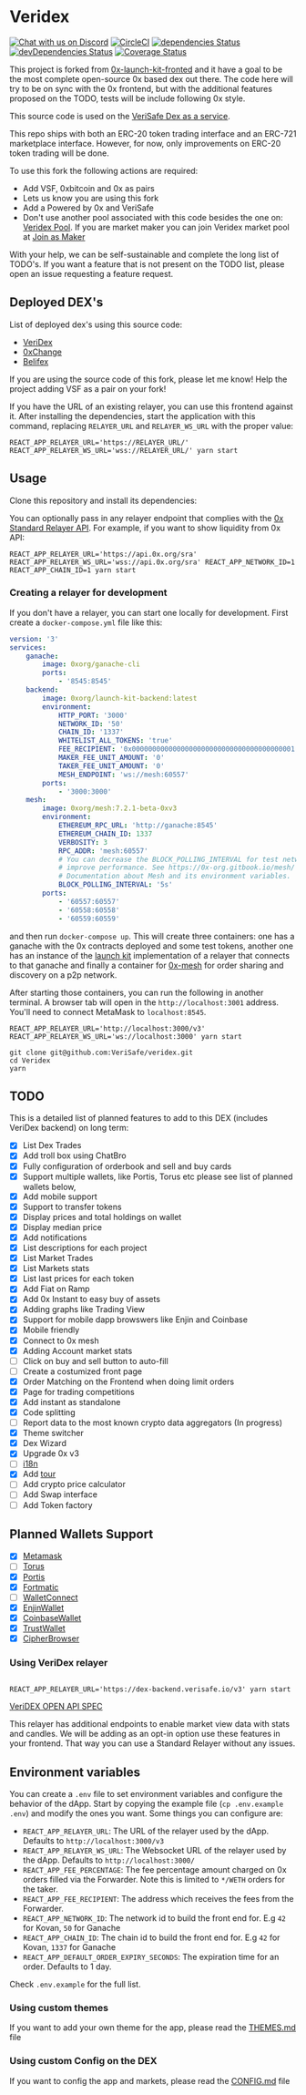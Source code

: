 # Veridex

[![Chat with us on Discord](https://img.shields.io/badge/chat-Discord-blueViolet.svg)](https://discord.gg/JqheZms)
[![CircleCI](https://circleci.com/gh/0xProject/0x-launch-kit-frontend.svg?style=svg)](https://circleci.com/gh/0xProject/0x-launch-kit-frontend)
[![dependencies Status](https://david-dm.org/verisafe/veridex/status.svg)](https://david-dm.org/verisafe/veridex)
[![devDependencies Status](https://david-dm.org/verisafe/veridex/dev-status.svg)](https://david-dm.org/verisafe/veridex?type=dev)
[![Coverage Status](https://coveralls.io/repos/github/VeriSafe/VeriDex/badge.svg?branch=development)](https://coveralls.io/github/VeriSafe/VeriDex?branch=development)

This project is forked from [0x-launch-kit-fronted](https://github/0xproject/0x-launch-kit-frontend) and it have a goal to be the most complete open-source 0x based dex out there. The code here will try to be on sync with the 0x frontend, but with the additional features proposed on the TODO, tests will be include following 0x style.

This source code is used on the [VeriSafe Dex as a service](https://steemit.com/zerox/@joaocampos/veridex-network-dex-as-a-service).

This repo ships with both an ERC-20 token trading interface and an ERC-721 marketplace interface. However, for now, only improvements on ERC-20 token trading will be done.

To use this fork the following actions are required:

-   Add VSF, 0xbitcoin and 0x as pairs
-   Lets us know you are using this fork
-   Add a Powered by 0x and VeriSafe
-   Don't use another pool associated with this code besides the one on: [Veridex Pool](https://0x.org/zrx/staking/pool/16). If you are market maker you can join Veridex market pool at [Join as Maker](https://dex.verisafe.io/#/erc20/join-as-maker)

With your help, we can be self-sustainable and complete the long list of TODO's. If you want a feature that is not present on the TODO list, please open an issue requesting a feature request.

## Deployed DEX's

List of deployed dex's using this source code:

-   [VeriDex](https://dex.verisafe.io)
-   [0xChange](https://0xchange.verisafe.io)
-   [Belifex](https://dex-belifex.com)

If you are using the source code of this fork, please let me know! Help the project adding VSF as a pair on your fork!

If you have the URL of an existing relayer, you can use this frontend against it. After installing the dependencies, start the application with this command, replacing `RELAYER_URL` and `RELAYER_WS_URL` with the proper value:

```
REACT_APP_RELAYER_URL='https://RELAYER_URL/' REACT_APP_RELAYER_WS_URL='wss://RELAYER_URL/' yarn start
```

## Usage

Clone this repository and install its dependencies:

You can optionally pass in any relayer endpoint that complies with the [0x Standard Relayer API](https://github.com/0xProject/standard-relayer-api). For example, if you want to show liquidity from 0x API:

```
REACT_APP_RELAYER_URL='https://api.0x.org/sra' REACT_APP_RELAYER_WS_URL='wss://api.0x.org/sra' REACT_APP_NETWORK_ID=1 REACT_APP_CHAIN_ID=1 yarn start
```

### Creating a relayer for development

If you don't have a relayer, you can start one locally for development. First create a `docker-compose.yml` file like this:

```yml
version: '3'
services:
    ganache:
        image: 0xorg/ganache-cli
        ports:
            - '8545:8545'
    backend:
        image: 0xorg/launch-kit-backend:latest
        environment:
            HTTP_PORT: '3000'
            NETWORK_ID: '50'
            CHAIN_ID: '1337'
            WHITELIST_ALL_TOKENS: 'true'
            FEE_RECIPIENT: '0x0000000000000000000000000000000000000001'
            MAKER_FEE_UNIT_AMOUNT: '0'
            TAKER_FEE_UNIT_AMOUNT: '0'
            MESH_ENDPOINT: 'ws://mesh:60557'
        ports:
            - '3000:3000'
    mesh:
        image: 0xorg/mesh:7.2.1-beta-0xv3
        environment:
            ETHEREUM_RPC_URL: 'http://ganache:8545'
            ETHEREUM_CHAIN_ID: 1337
            VERBOSITY: 3
            RPC_ADDR: 'mesh:60557'
            # You can decrease the BLOCK_POLLING_INTERVAL for test networks to
            # improve performance. See https://0x-org.gitbook.io/mesh/ for more
            # Documentation about Mesh and its environment variables.
            BLOCK_POLLING_INTERVAL: '5s'
        ports:
            - '60557:60557'
            - '60558:60558'
            - '60559:60559'
```

and then run `docker-compose up`. This will create three containers: one has a ganache with the 0x contracts deployed and some test tokens, another one has an instance of the [launch kit](https://github.com/0xProject/0x-launch-kit) implementation of a relayer that connects to that ganache and finally a container for [0x-mesh](https://github.com/0xProject/0x-mesh) for order sharing and discovery on a p2p network.

After starting those containers, you can run the following in another terminal. A browser tab will open in the `http://localhost:3001` address. You'll need to connect MetaMask to `localhost:8545`.

```
REACT_APP_RELAYER_URL='http://localhost:3000/v3' REACT_APP_RELAYER_WS_URL='ws://localhost:3000' yarn start
```

```
git clone git@github.com:VeriSafe/veridex.git
cd Veridex
yarn
```

## TODO

This is a detailed list of planned features to add to this DEX (includes VeriDex backend) on long term:

-   [x] List Dex Trades
-   [x] Add troll box using ChatBro
-   [x] Fully configuration of orderbook and sell and buy cards
-   [x] Support multiple wallets, like Portis, Torus etc please see list of planned wallets below,
-   [x] Add mobile support
-   [x] Support to transfer tokens
-   [x] Display prices and total holdings on wallet
-   [x] Display median price
-   [x] Add notifications
-   [x] List descriptions for each project
-   [x] List Market Trades
-   [x] List Markets stats
-   [x] List last prices for each token
-   [x] Add Fiat on Ramp
-   [x] Add 0x Instant to easy buy of assets
-   [x] Adding graphs like Trading View
-   [x] Support for mobile dapp browswers like Enjin and Coinbase
-   [x] Mobile friendly
-   [x] Connect to 0x mesh
-   [x] Adding Account market stats
-   [ ] Click on buy and sell button to auto-fill
-   [ ] Create a costumized front page
-   [x] Order Matching on the Frontend when doing limit orders
-   [x] Page for trading competitions
-   [x] Add instant as standalone
-   [x] Code splitting
-   [ ] Report data to the most known crypto data aggregators (In progress)
-   [x] Theme switcher
-   [x] Dex Wizard
-   [x] Upgrade 0x v3
-   [ ] [i18n](https://github.com/i18next/react-i18next)
-   [x] Add [tour](https://github.com/elrumordelaluz/reactour)
-   [ ] Add crypto price calculator
-   [ ] Add Swap interface
-   [ ] Add Token factory

## Planned Wallets Support

-   [x] [Metamask](https://metamask.io/)
-   [ ] [Torus](https://docs.tor.us/developers/getting-started)
-   [x] [Portis](https://developers.portis.io/)
-   [x] [Fortmatic](https://developers.fortmatic.com/)
-   [ ] [WalletConnect](https://docs.walletconnect.org/)
-   [x] [EnjinWallet](https://enjin.io/products/wallet)
-   [x] [CoinbaseWallet](https://wallet.coinbase.com/)
-   [x] [TrustWallet](https://trustwallet.com)
-   [x] [CipherBrowser](https://www.cipherbrowser.com/)

### Using VeriDex relayer

```

REACT_APP_RELAYER_URL='https://dex-backend.verisafe.io/v3' yarn start

```

[VeriDEX OPEN API SPEC](https://verisafe.github.io/veridex-api-spec/)

This relayer has additional endpoints to enable market view data with stats and candles. We will be adding as an opt-in option use these features in your frontend. That way you can use a Standard Relayer without any issues.

## Environment variables

You can create a `.env` file to set environment variables and configure the behavior of the dApp. Start by copying the example file (`cp .env.example .env`) and modify the ones you want. Some things you can configure are:

-   `REACT_APP_RELAYER_URL`: The URL of the relayer used by the dApp. Defaults to `http://localhost:3000/v3`
-   `REACT_APP_RELAYER_WS_URL`: The Websocket URL of the relayer used by the dApp. Defaults to `http://localhost:3000/`
-   `REACT_APP_FEE_PERCENTAGE`: The fee percentage amount charged on 0x orders filled via the Forwarder. Note this is limited to `*/WETH` orders for the taker.
-   `REACT_APP_FEE_RECIPIENT`: The address which receives the fees from the Forwarder.
-   `REACT_APP_NETWORK_ID`: The network id to build the front end for. E.g `42` for Kovan, `50` for Ganache
-   `REACT_APP_CHAIN_ID`: The chain id to build the front end for. E.g `42` for Kovan, `1337` for Ganache
-   `REACT_APP_DEFAULT_ORDER_EXPIRY_SECONDS`: The expiration time for an order. Defaults to 1 day.

Check `.env.example` for the full list.

### Using custom themes

If you want to add your own theme for the app, please read the [THEMES.md](THEMES.md) file

### Using custom Config on the DEX

If you want to config the app and markets, please read the [CONFIG.md](CONFIG.md) file

```

```
